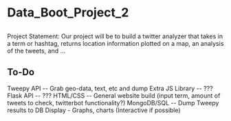 # Data_Boot_Project_2


## 

Project Statement: Our project will be to build a twitter analyzer that takes in a term or hashtag, returns location information plotted on a map, an analysis of the tweets, and ...

## To-Do

Tweepy API -- Grab geo-data, text, etc and dump
Extra JS Library -- ???
Flask API -- ???
HTML/CSS -- General website build (input term, amount of tweets to check, twitterbot functionality?)
MongoDB/SQL -- Dump Tweepy results to DB
Display - Graphs, charts (Interactive if possible)
